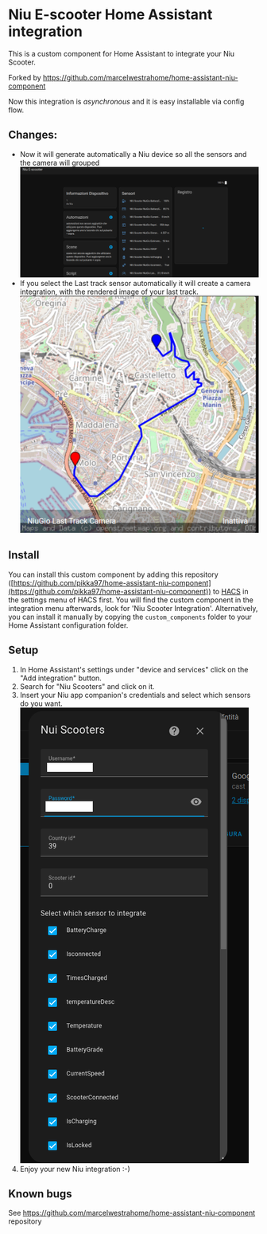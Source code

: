 # Niu E-scooter Home Assistant integration

This is a custom component for Home Assistant to integrate your Niu Scooter.

Forked by https://github.com/marcelwestrahome/home-assistant-niu-component

Now this integration is _asynchronous_ and it is easy installable via config flow.

## Changes:
* Now it will generate automatically a Niu device so all the sensors and the camera will grouped
![auto device](images/niu_integration_device.png)
* If you select the Last track sensor automatically it will create a camera integration, with the rendered image of your last track.
![last track camera](images/niu_integration_camera.png)


## Install

You can install this custom component by adding this repository ([https://github.com/pikka97/home-assistant-niu-component](https://github.com/pikka97/home-assistant-niu-component)) to [HACS](https://hacs.xyz/) in the settings menu of HACS first. You will find the custom component in the integration menu afterwards, look for 'Niu Scooter Integration'. Alternatively, you can install it manually by copying the `custom_components` folder to your Home Assistant configuration folder.

## Setup
1. In Home Assistant's settings under "device and services" click on the "Add integration" button.
2. Search for "Niu Scooters" and click on it.
3. Insert your Niu app companion's credentials and select which sensors do you want.
![config flow](images/config_flow_niu_integration.png)
4. Enjoy your new Niu integration :-)

## Known bugs
See https://github.com/marcelwestrahome/home-assistant-niu-component repository
